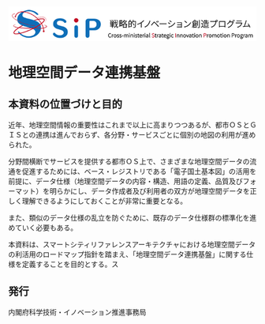 <div align="center"><img src="img/sip-logo.png" alt="戦略的イノベーション創造プログラム" /></div>

# 地理空間データ連携基盤

## 本資料の位置づけと目的

近年、地理空間情報の重要性はこれまで以上に高まりつつあるが、都市ＯＳとＧＩＳとの連携は進んでおらず、各分野・サービスごとに個別の地図の利用が進められた。

分野間横断でサービスを提供する都市ＯＳ上で、さまざまな地理空間データの流通を促進するためには、ベース・レジストリである「電子国土基本図」の活用を前提に、データ仕様（地理空間データの内容・構造、用語の定義、品質及びフォーマット）を明らかにし、データ作成者及び利用者の双方が地理空間データを正しく理解できるようにしておくことが非常に重要となる。

また、類似のデータ仕様の乱立を防ぐために、既存のデータ仕様群の標準化を進めていく必要もある。

本資料は、スマートシティリファレンスアーキテクチャにおける地理空間データの利活用のロードマップ指針を踏まえ、「地理空間データ連携基盤」に関する仕様を定義することを目的とする。ス

## 発行

内閣府科学技術・イノベーション推進事務局